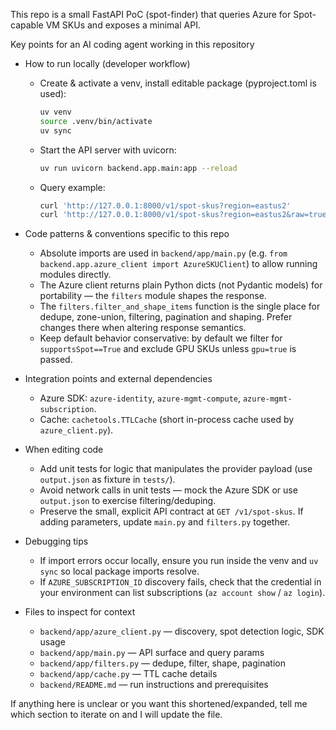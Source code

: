 This repo is a small FastAPI PoC (spot-finder) that queries Azure for Spot-capable VM SKUs and exposes a minimal API.

Key points for an AI coding agent working in this repository

- How to run locally (developer workflow)
  - Create & activate a venv, install editable package (pyproject.toml is used):
    ```bash
    uv venv
    source .venv/bin/activate
    uv sync
    ```
  - Start the API server with uvicorn:
    ```bash
    uv run uvicorn backend.app.main:app --reload
    ```
  - Query example:
    ```bash
    curl 'http://127.0.0.1:8000/v1/spot-skus?region=eastus2'
    curl 'http://127.0.0.1:8000/v1/spot-skus?region=eastus2&raw=true'  # raw provider payload
    ```


- Code patterns & conventions specific to this repo
  - Absolute imports are used in `backend/app/main.py` (e.g. `from backend.app.azure_client import AzureSKUClient`) to allow running modules directly.
  - The Azure client returns plain Python dicts (not Pydantic models) for portability — the `filters` module shapes the response.
  - The `filters.filter_and_shape_items` function is the single place for dedupe, zone-union, filtering, pagination and shaping. Prefer changes there when altering response semantics.
  - Keep default behavior conservative: by default we filter for `supportsSpot==True` and exclude GPU SKUs unless `gpu=true` is passed.

- Integration points and external dependencies
  - Azure SDK: `azure-identity`, `azure-mgmt-compute`, `azure-mgmt-subscription`.
  - Cache: `cachetools.TTLCache` (short in-process cache used by `azure_client.py`).

- When editing code
  - Add unit tests for logic that manipulates the provider payload (use `output.json` as fixture in `tests/`).
  - Avoid network calls in unit tests — mock the Azure SDK or use `output.json` to exercise filtering/deduping.
  - Preserve the small, explicit API contract at `GET /v1/spot-skus`. If adding parameters, update `main.py` and `filters.py` together.

- Debugging tips
  - If import errors occur locally, ensure you run inside the venv and `uv sync` so local package imports resolve.
  - If `AZURE_SUBSCRIPTION_ID` discovery fails, check that the credential in your environment can list subscriptions (`az account show` / `az login`).

- Files to inspect for context
  - `backend/app/azure_client.py` — discovery, spot detection logic, SDK usage
  - `backend/app/main.py` — API surface and query params
  - `backend/app/filters.py` — dedupe, filter, shape, pagination
  - `backend/app/cache.py` — TTL cache details
  - `backend/README.md` — run instructions and prerequisites

If anything here is unclear or you want this shortened/expanded, tell me which section to iterate on and I will update the file.

